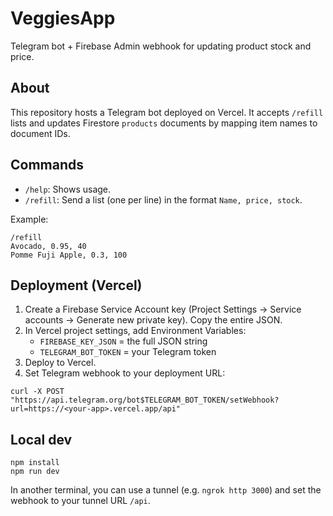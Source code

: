 # VeggiesApp

Telegram bot + Firebase Admin webhook for updating product stock and price.

## About

This repository hosts a Telegram bot deployed on Vercel. It accepts `/refill` lists and updates Firestore `products` documents by mapping item names to document IDs.

## Commands

- `/help`: Shows usage.
- `/refill`: Send a list (one per line) in the format `Name, price, stock`.

Example:

```
/refill
Avocado, 0.95, 40
Pomme Fuji Apple, 0.3, 100
```

## Deployment (Vercel)

1. Create a Firebase Service Account key (Project Settings → Service accounts → Generate new private key). Copy the entire JSON.
2. In Vercel project settings, add Environment Variables:
   - `FIREBASE_KEY_JSON` = the full JSON string
   - `TELEGRAM_BOT_TOKEN` = your Telegram token
3. Deploy to Vercel.
4. Set Telegram webhook to your deployment URL:

```
curl -X POST "https://api.telegram.org/bot$TELEGRAM_BOT_TOKEN/setWebhook?url=https://<your-app>.vercel.app/api"
```

## Local dev

```
npm install
npm run dev
```

In another terminal, you can use a tunnel (e.g. `ngrok http 3000`) and set the webhook to your tunnel URL `/api`.


